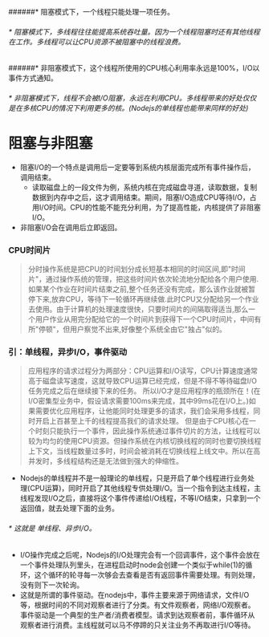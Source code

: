 ######* 阻塞模式下，一个线程只能处理一项任务。
######  * 阻塞模式下，多线程往往能提高系统吞吐量。因为一个线程阻塞时还有其他线程在工作。多线程可以让CPU资源不被阻塞中的线程浪费。
######* 非阻塞模式下，这个线程所使用的CPU核心利用率永远是100%，I/O以事件方式通知。
######  * 非阻塞模式下，线程不会被I/O阻塞，永远在利用CPU。多线程带来的好处仅仅是在多核CPU的情况下利用更多的核。(Nodejs的单线程也能带来同样的好处)
  
# 阻塞与非阻塞
* 阻塞I/O的一个特点是调用后一定要等到系统内核层面完成所有事件操作后，调用结束。
  * 读取磁盘上的一段文件为例，系统内核在完成磁盘寻道，读取数据，复制数据到内存中之后，这才调用结束。期间，阻塞I/O造成CPU等待I/O，占用I/O时间。CPU的性能不能充分利用，为了提高性能，内核提供了非阻塞I/O。
* 非阻塞I/O会在调用后立即返回。
### CPU时间片
> 分时操作系统是把CPU的时间划分成长短基本相同的时间区间,即"时间片"，通过操作系统的管理，把这些时间片依次轮流地分配给各个用户使用.如果某个作业在时间片结束之前,整个任务还没有完成，那么该作业就被暂停下来,放弃CPU，等待下一轮循环再继续做.此时CPU又分配给另一个作业去使用。由于计算机的处理速度很快，只要时间片的间隔取得适当,那么一个用户作业从用完分配给它的一个时间片到获得下一个CPU时间片，中间有所"停顿"，但用户察觉不出来,好像整个系统全由它"独占"似的。

### 引：单线程，异步I/O，事件驱动
>  应用程序的请求过程分为两部分：CPU运算和I/O读写，CPU计算速度通常高于磁盘读写速度，这就导致CPU运算已经完成，但是不得不等待磁盘I/O任务完成之后在继续接下来的任务。
所以I/O才是应用程序的瓶颈所在！(在I/O密集型业务中，假设请求需要100ms来完成，其中99ms花在I/O上。)如果需要优化应用程序，让他能同时处理更多的请求，我们会采用多线程，同时开启上百甚至上千的线程提高我们的请求处理。
但是由于CPU核心在一个时刻只能执行一个事件，因此操作系统通过事件切片的方法，让线程可以较为均匀的使用CPU资源。但操作系统在内核切换线程的同时也要切换线程上下文，当线程数量过多时，时间会被消耗在切换线程上线文中。所以在高并发时，多线程结构还是无法做到强大的伸缩性。

* Nodejs的单线程并不是一般理论的单线程，只是开启了单个线程进行业务处理(CPU运算)，同时开启了其他线程专供处理I/O。当一个指令到达主线程，主线程发现I/O之后，直接将这个事件传递给I/O线程，不等I/O结束，只拿到一个返回值，就去处理下面的业务。
###### * 这就是 单线程、异步I/O。
* I/O操作完成之后呢，Nodejs的I/O处理完会有一个回调事件，这个事件会放在一个事件处理队列里头，在进程启动时node会创建一个类似于while(1)的循环，这个循环的轮寻每一次够会去查看是否有返回事件需要处理。有则处理，没有则下一次轮询。
* 这就是所谓的事件驱动。在nodejs中，事件主要来源于网络请求，文件I/O等，根据时间的不同对观察者进行了分类。有文件观察者，网络I/O观察者。事件驱动是一个典型的生产者/消费者模型。请求到达观察者前，事件循环从观察者进行消费。主线程就可以马不停蹄的只关注业务不再取进行I/O等待。
